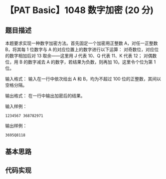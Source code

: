 # 【PAT Basic】1048 数字加密 (20 分)

## 题目描述

本题要求实现一种数字加密方法。首先固定一个加密用正整数 A，对任一正整数 B，将其每 1 位数字与 A 的对应位置上的数字进行以下运算：
对奇数位，对应位的数字相加后对 13 取余——这里用 J 代表 10、Q 代表 11、K 代表 12；
对偶数位，用 B 的数字减去 A 的数字，若结果为负数，则再加 10。这里令个位为第 1 位。

输入格式：
输入在一行中依次给出 A 和 B，均为不超过 100 位的正整数，其间以空格分隔。

输出格式：
在一行中输出加密后的结果。

输入样例：
```
1234567 368782971
```

输出样例：
```
3695Q8118
```

## 基本思路

## 代码实现

```cpp

```